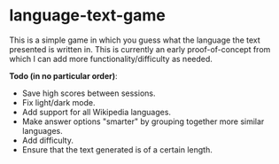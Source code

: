 # language-text-game

This is a simple game in which you guess what the language the text presented is written in. This is currently an early proof-of-concept from which I can add more functionality/difficulty as needed.

**Todo (in no particular order)**:
* Save high scores between sessions.
* Fix light/dark mode.
* Add support for all Wikipedia languages.
* Make answer options "smarter" by grouping together more similar languages.
* Add difficulty.
* Ensure that the text generated is of a certain length.
